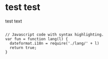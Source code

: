 <link rel="stylesheet" href="https://cdnjs.cloudflare.com/ajax/libs/highlight.js/11.2.0/styles/devibeans.min.css">
<script src="https://cdnjs.cloudflare.com/ajax/libs/highlight.js/11.2.0/highlight.min.js"></script>
<div id="included"></div>
<h1>test test</h1>
<p>test text</p>
<pre class="hljs highlight language-js"><code>
// Javascript code with syntax highlighting.
var fun = function lang(l) {
  dateformat.i18n = require('./lang/' + l)
  return true;
}</code></pre>
<script>
elmnt = document.getElementById("included");
xhttp = new XMLHttpRequest();
xhttp.onreadystatechange = function() {
  if (this.readyState == 4) {
    if (this.status == 200) {elmnt.innerHTML = this.responseText;}
    if (this.status == 404) {elmnt.innerHTML = "Page not found.";}
    }
}
xhttp.open("GET",'include.html', true);
xhttp.send();
</script>

<script>hljs.highlightAll();</script>

